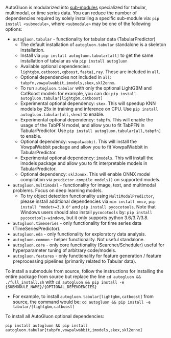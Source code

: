 AutoGluon is modularized into [sub-modules](https://packaging.python.org/guides/packaging-namespace-packages/) specialized for tabular, multimodal, or time series data. You can reduce the number of dependencies required by solely installing a specific sub-module via:  `pip install <submodule>`, where `<submodule>` may be one of the following options:

- `autogluon.tabular` - functionality for tabular data (TabularPredictor)
    - The default installation of `autogluon.tabular` standalone is a skeleton installation.
    - Install via `pip install autogluon.tabular[all]` to get the same installation of tabular as via `pip install autogluon`
    - Available optional dependencies: `lightgbm,catboost,xgboost,fastai,ray`. These are included in `all`.
    - Optional dependencies not included in `all`: `tabpfn,vowpalwabbit,imodels,skex,skl2onnx`.
    - To run `autogluon.tabular` with only the optional LightGBM and CatBoost models for example, you can do: `pip install autogluon.tabular[lightgbm,catboost]`
    - Experimental optional dependency: `skex`. This will speedup KNN models by 25x in training and inference on CPU. Use `pip install autogluon.tabular[all,skex]` to enable.
    - Experimental optional dependency: `tabpfn`. This will enable the usage of the TabPFN model, and allow you to fit TabPFN in TabularPredictor. Use `pip install autogluon.tabular[all,tabpfn]` to enable.
    - Optional dependency: `vowpalwabbit`. This will install the VowpalWabbit package and allow you to fit VowpalWabbit in TabularPredictor.
    - Experimental optional dependency: `imodels`. This will install the imodels package and allow you to fit interpretable models in TabularPredictor.
    - Optional dependency: `skl2onnx`. This will enable ONNX model compilation via `predictor.compile_models()` on supported models.
- `autogluon.multimodal` - functionality for image, text, and multimodal problems. Focus on deep learning models.
    - To try object detection functionality using `MultiModalPredictor`, please install additional dependencies via `mim install mmcv`, `pip install "mmdet>=3.0.0"` and `pip install pycocotools`. Note that Windows users should also install `pycocotools` by: `pip install pycocotools-windows`, but it only supports python 3.6/3.7/3.8.
- `autogluon.timeseries` - only functionality for time series data (TimeSeriesPredictor).
- `autogluon.eda` - only functionality for exploratory data analysis.
- `autogluon.common` - helper functionality. Not useful standalone.
- `autogluon.core` - only core functionality (Searcher/Scheduler) useful for hyperparameter tuning of arbitrary code/models.
- `autogluon.features` - only functionality for feature generation / feature preprocessing pipelines (primarily related to Tabular data).

To install a submodule from source, follow the instructions for installing the entire package from source but replace the line `cd autogluon && ./full_install.sh` with `cd autogluon && pip install -e {SUBMODULE_NAME}/{OPTIONAL_DEPENDENCIES}`

- For example, to install `autogluon.tabular[lightgbm,catboost]` from source, the command would be: `cd autogluon && pip install -e tabular/[lightgbm,catboost]`

To install all AutoGluon optional dependencies:

`pip install autogluon && pip install autogluon.tabular[tabpfn,vowpalwabbit,imodels,skex,skl2onnx]`
